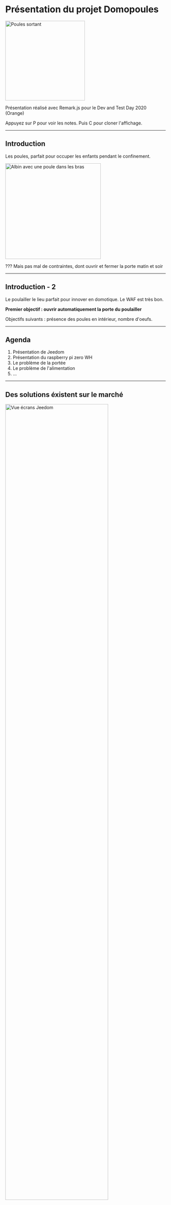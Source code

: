 # Présentation du projet Domopoules


<img src="../hardware/IMG_20200727_080342.jpg" height="250" alt="Poules sortant">


Présentation réalisé avec Remark.js pour le Dev and Test Day 2020 (Orange)

Appuyez sur P pour voir les notes. Puis C pour cloner l'affichage.

---

## Introduction

Les poules, parfait pour occuper les enfants pendant le confinement.

<img src="./resources/enfant_poules.jpg" height="300" alt="Albin avec une poule dans les bras">

???
Mais pas mal de contraintes, dont ouvrir et fermer la porte matin et soir

---

## Introduction - 2

Le poulailler le lieu parfait pour innover en domotique.
Le WAF est très bon.

__Premier objectif : ouvrir automatiquement la porte du poulailler__

Objectifs suivants : présence des poules en intérieur, nombre d'oeufs.

---

## Agenda

1. Présentation de Jeedom
1. Présentation du raspberry pi zero WH
2. Le problème de la portée
3. Le problème de l'alimentation
4. ...

---

## Des solutions éxistent sur le marché

<img src="./resources/chickenguard.jpg" height="80%" alt="Vue écrans Jeedom">

???
Ici chickenguard
Mais cher(140€), pas domotisé, pas adapté à ma cabane.


---

## Présentation de Jeedom

<img src="./resources/jeedom_overview.jpg" width="100%" alt="Vue écrans Jeedom">

Open source. Français.

???
Système très ouvert : compatible zwave, philips Hue,  ikea...
TODO graphique Jeedom avec ses plugins

---

## Présentation de Jeedom - 2

<img src="./schema/jeedom_and_plugins.png" width="100%" alt="Vue écrans Jeedom">

---

## Jeedom - Business model

<img src="./resources/logo_jeedom.png" width="10%" alt="Vue écrans Jeedom">

Vente de:

- boxs sur étagère
- plugins
- service de sauvegarde
- noms de domaine

---

## Le problème de la portée

<img src="./resources/jardin_vue_helico.png" width="100%" alt="La maison et le poulailler sur la gauche">
Le poulailler est à 30 mètres de la box domotique

- zigbee ==> KO
- z-wave ==> MOUAIS
- Wi-Fi ==> OK

---

## Rappel réseaux maillé

<img src="./resources/z-wave_avec_routage.png" width="100%" alt="réseau maillé">

???
zwave réseau maillé qui se reconfigure

---

### Mais est-ce lié au protocole

<img src="./resources/cle_usb_zwave.jpg" width="60%" alt="clé usb zwave">

???

---

### Mais est-ce lié au protocole - 2

Probablement plus au hardware

<img src="./resources/synology_rt2600ac.jpg" width="60%" alt="Un vrai routeur Wi-Fi">

???
Quoi qu'il en soit ce sera du Wi-Fi

---

## solutions abandonnées

<img src="./resources/nodemcu_esp8266.jpg" width="60%" alt="Node MCU">

Node MCU ESP 8266 ==> un arduino avec du Wi-Fi

???

trop bas niveau pour moi, trop lourd à mettre à jour.

---

## Présentation du raspberry pi zero WH

<img src="./resources/raspberry_family.jpg" width="50%" alt="Vue écrans Jeedom">

Photo de famille : 0 / 1 / 2 / 3 / 4

---

## Présentation du raspberry pi zero WH - 2

<img src="./resources/raspberry-pi-zero-wh-kubii.jpg" height="80%" alt="Vue écrans Jeedom">

<https://www.kubii.fr/cartes-raspberry-pi/2076-raspberry-pi-zero-wh-kubii-3272496009394.html>

???

Pour ceux qui galèrent avec les arduino / ESP TODO
Un vrai linux accessible en SSH, un vrai IDE direct dessus (Vim), Git...
On peut écrire directement en python
Pas cher : 10-15€, mais il faut y ajouter la carte SD

---

## Présentation de Rpi.GPIO

<https://pypi.org/project/RPi.GPIO/>

???
Date de 2012

---

## présentation de gpiozero

<https://gpiozero.readthedocs.io/en/stable/recipes.html>

<img src="./resources/gpio_zero_button.png" width="80%" alt="">

---

## présentation de gpiozero - 2

<img src="./resources/gpio_zero_motor.png" width="80%" alt="">

---

### La solution technique

<img src="../hardware/IMG_20200723_000108_recadre.jpg" width="700" alt="vue montage">

????

---

### La solution technique - 2 Pont en H L298N

<img src="./resources/L298N.jpeg" width="700" alt="clé usb zwave">

????


---

## La solution technique - 2 Code (simplifié)

```python
from gpiozero import Motor
from gpiozero import Button
import time

TIME_CLOSE = 99
TIME_OPEN = 69
motor = Motor(forward=17, backward=22)
button = Button(2)

button.when_pressed = info_button_pressed

def open_door():
    motor.forward()
    time.sleep(TIME_OPEN)
    motor.stop()

def close_door():
    time_spent=0
    motor.backward()
    while not button.is_pressed and time_spent<TIME_CLOSE:
      time.sleep(1)
      time_spent+=1
    motor.stop()
```
???

---

## La solution technique - 2 Code (simplifié)

```python
import RPi.GPIO as gpio
import datetime
import time
import logging

TIME_CLOSE = 100
TIME_OPEN = 83

def init():
    gpio.setmode(gpio.BCM)
    gpio.setup(17, gpio.OUT)
    gpio.setup(22, gpio.OUT)


def open_door():
    gpio.output(17, True)
    gpio.output(22, False)
    time.sleep(TIME_CLOSE)
    gpio.cleanup()

def close_door():
    gpio.output(17, False)
    gpio.output(22, True)
    time.sleep(TIME_OPEN)
    gpio.cleanup()


```

---

## Le problème de l'alimentation

Naivement je pensais que le raspberry pi zero ne consommerait rien et tiendrait qques semaines sur une batterie USB...

Que Neni
Consommation :

Raspberry pi zero WA : 90ma
L298 : 6mA (si VEN = LOW), 24mA sinon.

TODO

---

## Alimentation solution

<img src="../hardware/IMG_20200724_181459.jpg" width="60%" alt="clé usb zwave">

---

## surveillance vidéo

<img src="./resources/jeedom_mobile_poulailler.png" width="250" alt="poulailler de nuit">
<img src="./resources/reconnaissance_oeufs.png" width="300" alt="oeufs reconnaissance">

???

Etape suivante naturelle dans la domotisation : la vidéo surveillance
Permettre :
- surveillance poules
- détection ponte

Là encore le raspberry pi zero peut aider.

---

## surveillance vidéo 2 - raspberry pi zero

<img src="./resources/Pi-Zero-W-details.jpg" width="600" alt="ports">

---

## surveillance vidéo 3 - raspberry pi zero

<img src="./resources/Pi-Zero-W-official-case.jpg" width="600" alt="clé usb zwave">

???



---

## Motion eye OS

<https://github.com/ccrisan/motioneyeos>

<img src="./resources/motioneyeos.ico" width="100" alt="clé usb zwave">
<img src="./resources/motioneye_mobile.png" width="100" alt="clé usb zwave">


---

## Pour aller plus loin

<https://www.framboise314.fr/un-poulailler-connecte-avec-un-raspberry-pi/>
